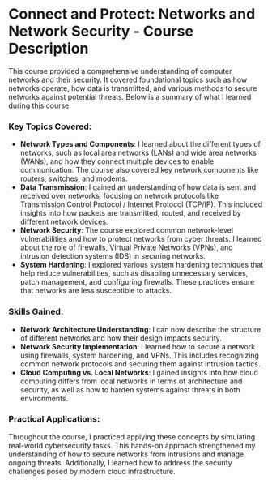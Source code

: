 # Connect and Protect: Networks and Network Security - Course Description

This course provided a comprehensive understanding of computer networks and their security. It covered foundational topics such as how networks operate, how data is transmitted, and various methods to secure networks against potential threats. Below is a summary of what I learned during this course:

### Key Topics Covered:
- **Network Types and Components**: I learned about the different types of networks, such as local area networks (LANs) and wide area networks (WANs), and how they connect multiple devices to enable communication. The course also covered key network components like routers, switches, and modems.
- **Data Transmission**: I gained an understanding of how data is sent and received over networks, focusing on network protocols like Transmission Control Protocol / Internet Protocol (TCP/IP). This included insights into how packets are transmitted, routed, and received by different network devices.
- **Network Security**: The course explored common network-level vulnerabilities and how to protect networks from cyber threats. I learned about the role of firewalls, Virtual Private Networks (VPNs), and intrusion detection systems (IDS) in securing networks.
- **System Hardening**: I explored various system hardening techniques that help reduce vulnerabilities, such as disabling unnecessary services, patch management, and configuring firewalls. These practices ensure that networks are less susceptible to attacks.

### Skills Gained:
- **Network Architecture Understanding**: I can now describe the structure of different networks and how their design impacts security.
- **Network Security Implementation**: I learned how to secure a network using firewalls, system hardening, and VPNs. This includes recognizing common network protocols and securing them against intrusion tactics.
- **Cloud Computing vs. Local Networks**: I gained insights into how cloud computing differs from local networks in terms of architecture and security, as well as how to harden systems against threats in both environments.

### Practical Applications:
Throughout the course, I practiced applying these concepts by simulating real-world cybersecurity tasks. This hands-on approach strengthened my understanding of how to secure networks from intrusions and manage ongoing threats. Additionally, I learned how to address the security challenges posed by modern cloud infrastructure.
